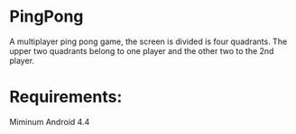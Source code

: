 # PingPong

A multiplayer ping pong game, the screen is divided is four quadrants. The upper two quadrants belong to one player and 
the other two to the 2nd player.

# Requirements:
Miminum Android 4.4



